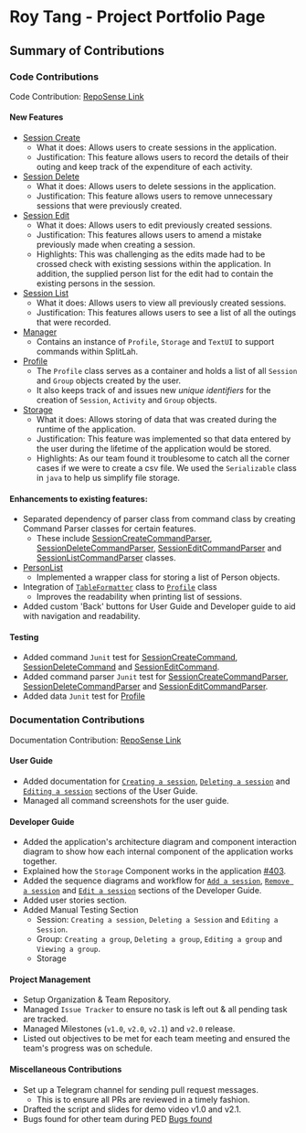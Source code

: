 # Roy Tang - Project Portfolio Page

## Summary of Contributions

### Code Contributions
Code Contribution: [RepoSense Link](https://nus-cs2113-ay2122s2.github.io/tp-dashboard/?search=&sort=totalCommits%20dsc&sortWithin=title&timeframe=commit&mergegroup=&groupSelect=groupByRepos&breakdown=true&checkedFileTypes=docs~functional-code~test-code~other&since=2022-02-18&tabOpen=true&tabType=authorship&tabAuthor=froststein&tabRepo=AY2122S2-CS2113T-T10-1%2Ftp%5Bmaster%5D&authorshipIsMergeGroup=false&authorshipFileTypes=functional-code~test-code~other&authorshipIsBinaryFileTypeChecked=false)
#### New Features
* [Session Create](https://github.com/AY2122S2-CS2113T-T10-1/tp/blob/master/src/main/java/seedu/splitlah/command/SessionCreateCommand.java)
  * What it does: Allows users to create sessions in the application.
  * Justification: This feature allows users to record the details of their outing and keep track of the expenditure of each activity.
* [Session Delete](https://github.com/AY2122S2-CS2113T-T10-1/tp/blob/master/src/main/java/seedu/splitlah/command/SessionDeleteCommand.java)
  * What it does: Allows users to delete sessions in the application.
  * Justification: This feature allows users to remove unnecessary sessions that were previously created.
* [Session Edit](https://github.com/AY2122S2-CS2113T-T10-1/tp/blob/master/src/main/java/seedu/splitlah/command/SessionEditCommand.java) 
  * What it does: Allows users to edit previously created sessions.
  * Justification: This features allows users to amend a mistake previously made when creating a session.
  * Highlights: This was challenging as the edits made had to be crossed check with existing sessions within the application.
                In addition, the supplied person list for the edit had to contain the existing persons in the session.
* [Session List](https://github.com/AY2122S2-CS2113T-T10-1/tp/blob/master/src/main/java/seedu/splitlah/command/SessionListCommand.java)
  * What it does: Allows users to view all previously created sessions.
  * Justification: This features allows users to see a list of all the outings that were recorded.
* [Manager](https://github.com/AY2122S2-CS2113T-T10-1/tp/blob/master/src/main/java/seedu/splitlah/data/Manager.java)
  * Contains an instance of `Profile`, `Storage` and `TextUI` to support commands within SplitLah.
* [Profile](https://github.com/AY2122S2-CS2113T-T10-1/tp/blob/master/src/main/java/seedu/splitlah/data/Profile.java)
  * The `Profile` class serves as a container and holds a list of all `Session` and `Group` objects created by the user.
  * It also keeps track of and issues new _unique identifiers_ for the creation of `Session`, `Activity` and `Group` objects.
* [Storage](https://github.com/AY2122S2-CS2113T-T10-1/tp/blob/master/src/main/java/seedu/splitlah/storage/Storage.java)
  * What it does: Allows storing of data that was created during the runtime of the application.
  * Justification: This feature was implemented so that data entered by the user during the lifetime of the application would be stored.
  * Highlights: As our team found it troublesome to catch all the corner cases if we were to create a csv file. 
                We used the `Serializable` class in `java` to help us simplify file storage.

#### Enhancements to existing features:
* Separated dependency of parser class from command class by creating Command Parser classes for certain features.
  * These include [SessionCreateCommandParser](https://github.com/AY2122S2-CS2113T-T10-1/tp/blob/master/src/main/java/seedu/splitlah/parser/commandparser/SessionCreateCommandParser.java),
    [SessionDeleteCommandParser](https://github.com/AY2122S2-CS2113T-T10-1/tp/blob/master/src/main/java/seedu/splitlah/parser/commandparser/SessionDeleteCommandParser.java), 
    [SessionEditCommandParser](https://github.com/AY2122S2-CS2113T-T10-1/tp/blob/master/src/main/java/seedu/splitlah/parser/commandparser/SessionEditCommandParser.java) and
    [SessionListCommandParser](https://github.com/AY2122S2-CS2113T-T10-1/tp/blob/master/src/main/java/seedu/splitlah/parser/commandparser/SessionListCommandParser.java) classes.
* [PersonList](https://github.com/AY2122S2-CS2113T-T10-1/tp/blob/master/src/main/java/seedu/splitlah/data/PersonList.java)
  * Implemented a wrapper class for storing a list of Person objects.
* Integration of [`TableFormatter`](https://github.com/AY2122S2-CS2113T-T10-1/tp/blob/master/src/main/java/seedu/splitlah/ui/TableFormatter.java) class to
  [`Profile`](https://github.com/AY2122S2-CS2113T-T10-1/tp/blob/master/src/main/java/seedu/splitlah/data/Profile.java) class
  * Improves the readability when printing list of sessions.
* Added custom 'Back' buttons for User Guide and Developer guide to aid with navigation and readability.


#### Testing
* Added command `Junit` test for 
  [SessionCreateCommand](https://github.com/AY2122S2-CS2113T-T10-1/tp/blob/master/src/test/java/seedu/splitlah/command/SessionCreateCommandTest.java), 
[SessionDeleteCommand](https://github.com/AY2122S2-CS2113T-T10-1/tp/blob/master/src/test/java/seedu/splitlah/command/SessionDeleteCommandTest.java) and 
[SessionEditCommand](https://github.com/AY2122S2-CS2113T-T10-1/tp/blob/master/src/test/java/seedu/splitlah/command/SessionEditCommandTest.java).
* Added command parser `Junit` test for
  [SessionCreateCommandParser](https://github.com/AY2122S2-CS2113T-T10-1/tp/blob/master/src/test/java/seedu/splitlah/parser/commandparser/SessionCreateCommandParserTest.java),
  [SessionDeleteCommandParser](https://github.com/AY2122S2-CS2113T-T10-1/tp/blob/master/src/test/java/seedu/splitlah/parser/commandparser/SessionDeleteCommandParserTest.java) and
  [SessionEditCommandParser](https://github.com/AY2122S2-CS2113T-T10-1/tp/blob/master/src/test/java/seedu/splitlah/parser/commandparser/SessionEditCommandParserTest.java).
* Added data `Junit` test for 
  [Profile](https://github.com/AY2122S2-CS2113T-T10-1/tp/blob/master/src/test/java/seedu/splitlah/data/Profile.java)

### Documentation Contributions
Documentation Contribution: [RepoSense Link](https://nus-cs2113-ay2122s2.github.io/tp-dashboard/?search=&sort=totalCommits%20dsc&sortWithin=title&timeframe=commit&mergegroup=&groupSelect=groupByRepos&breakdown=true&checkedFileTypes=docs~functional-code~test-code~other&since=2022-02-18&tabOpen=true&tabType=authorship&tabAuthor=froststein&tabRepo=AY2122S2-CS2113T-T10-1%2Ftp%5Bmaster%5D&authorshipIsMergeGroup=false&authorshipFileTypes=docs&authorshipIsBinaryFileTypeChecked=false)
#### User Guide
* Added documentation for [`Creating a session`](https://ay2122s2-cs2113t-t10-1.github.io/tp/UserGuide.html#creating-a-session-session-create),
  [`Deleting a session`](https://ay2122s2-cs2113t-t10-1.github.io/tp/UserGuide.html#deleting-a-session-session-delete) and
  [`Editing a session`](https://ay2122s2-cs2113t-t10-1.github.io/tp/UserGuide.html#editing-a-session-session-edit) sections of the User Guide.
* Managed all command screenshots for the user guide.

#### Developer Guide
* Added the application's architecture diagram and component interaction diagram to show how each internal component of the application works together.
* Explained how the `Storage` Component works in the application [#403](https://github.com/AY2122S2-CS2113T-T10-1/tp/pull/403/files).
* Added the sequence diagrams and workflow for [`Add a session`](https://ay2122s2-cs2113t-t10-1.github.io/tp/DeveloperGuide.html#add-a-session),
  [`Remove a session`](https://ay2122s2-cs2113t-t10-1.github.io/tp/DeveloperGuide.html#remove-a-session) and
  [`Edit a session`](https://ay2122s2-cs2113t-t10-1.github.io/tp/DeveloperGuide.html#edit-a-session) sections of the Developer Guide.
* Added user stories section.
* Added Manual Testing Section
  * Session: `Creating a session`, `Deleting a Session` and `Editing a Session`.
  * Group: `Creating a group`, `Deleting a group`, `Editing a group` and `Viewing a group`.
  * Storage

#### Project Management
* Setup Organization & Team Repository.
* Managed `Issue Tracker` to ensure no task is left out & all pending task are tracked.
* Managed Milestones (`v1.0`, `v2.0`, `v2.1`) and `v2.0` release.
* Listed out objectives to be met for each team meeting and ensured the team's progress was on schedule.

#### Miscellaneous Contributions
* Set up a Telegram channel for sending pull request messages.
    * This is to ensure all PRs are reviewed in a timely fashion.
* Drafted the script and slides for demo video v1.0 and v2.1.
* Bugs found for other team during PED [Bugs found](https://github.com/froststein/ped/issues)

